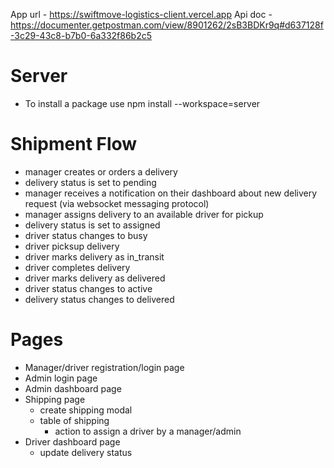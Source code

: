 App url - https://swiftmove-logistics-client.vercel.app
Api doc - https://documenter.getpostman.com/view/8901262/2sB3BDKr9q#d637128f-3c29-43c8-b7b0-6a332f86b2c5

# Server
- To install a package use npm install --workspace=server <package>


# Shipment Flow
- manager creates or orders a delivery
- delivery status is set to pending
- manager receives a notification on their dashboard about new delivery request (via websocket messaging protocol)
- manager assigns delivery to an available driver for pickup
- delivery status is set to assigned
- driver status changes to busy
- driver picksup delivery
- driver marks delivery as in_transit
- driver completes delivery
- driver marks delivery as delivered
- driver status changes to active
- delivery status changes to delivered


# Pages
- Manager/driver registration/login page
- Admin login page
- Admin dashboard page
- Shipping page
    - create shipping modal
    - table of shipping
        - action to assign a driver by a manager/admin
- Driver dashboard page
    - update delivery status